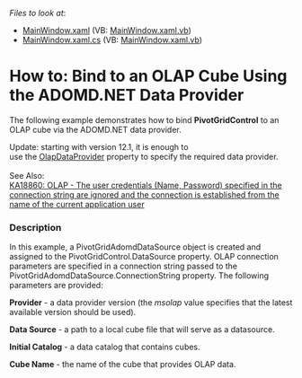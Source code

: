 <!-- default file list -->
*Files to look at*:

* [MainWindow.xaml](./CS/DXPivotGrid_ADOMD/MainWindow.xaml) (VB: [MainWindow.xaml.vb](./VB/DXPivotGrid_ADOMD/MainWindow.xaml.vb))
* [MainWindow.xaml.cs](./CS/DXPivotGrid_ADOMD/MainWindow.xaml.cs) (VB: [MainWindow.xaml.vb](./VB/DXPivotGrid_ADOMD/MainWindow.xaml.vb))
<!-- default file list end -->
# How to: Bind to an OLAP Cube Using the ADOMD.NET Data Provider


<p>The following example demonstrates how to bind <strong>PivotGridControl</strong> to an OLAP cube via the ADOMD.NET data provider.</p>
<p>Update: starting with version 12.1, it is enough to use the <a href="https://documentation.devexpress.com/WPF/DevExpressXpfPivotGridPivotGridControl_OlapDataProvidertopic.aspx">OlapDataProvider</a> property to specify the required data provider. <br><br>See Also:<br><a href="https://www.devexpress.com/Support/Center/p/KA18860">KA18860: OLAP - The user credentials (Name, Password) specified in the connection string are ignored and the connection is established from the name of the current application user</a></p>


<h3>Description</h3>

<p>In this example, a PivotGridAdomdDataSource object is created and assigned to the PivotGridControl.DataSource property. OLAP connection parameters are specified in a connection string passed to the PivotGridAdomdDataSource.ConnectionString property. The following parameters are provided:</p><p><strong>Provider</strong> - a data provider version (the <i>msolap</i> value specifies that the latest available version should be used).</p><p><strong>Data Source</strong> - a path to a local cube file that will serve as a datasource.</p><p><strong>Initial Catalog</strong> - a data catalog that contains cubes. </p><p><strong>Cube Name</strong> - the name of the cube that provides OLAP data.</p><br />


<br/>


